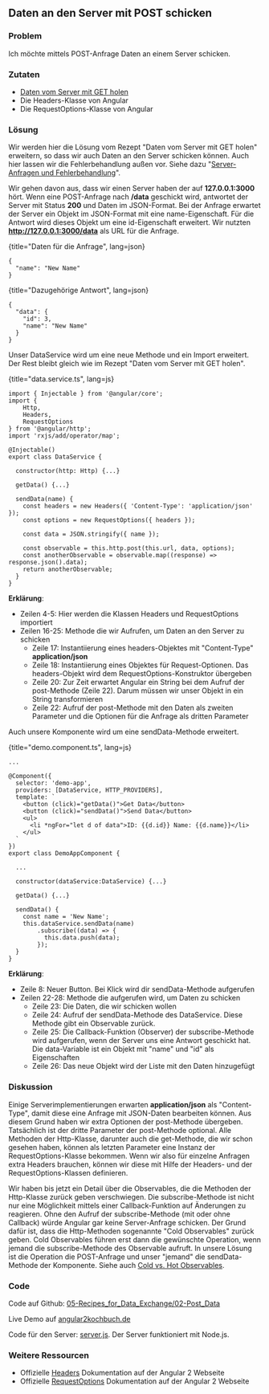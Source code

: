 ## Daten an den Server mit POST schicken

### Problem

Ich möchte mittels POST-Anfrage Daten an einem Server schicken.

### Zutaten
* [Daten vom Server mit GET holen](#c05-get-data)
* Die Headers-Klasse von Angular
* Die RequestOptions-Klasse von Angular

### Lösung

Wir werden hier die Lösung vom Rezept "Daten vom Server mit GET holen" erweitern, so dass wir auch Daten an den Server schicken können.
Auch hier lassen wir die Fehlerbehandlung außen vor.
Siehe dazu "[Server-Anfragen und Fehlerbehandlung](#c05-error-handling)".

Wir gehen davon aus, dass wir einen Server haben der auf __127.0.0.1:3000__ hört.
Wenn eine POST-Anfrage nach __/data__ geschickt wird, antwortet der Server mit Status __200__ und Daten im JSON-Format.
Bei der Anfrage erwartet der Server ein Objekt im JSON-Format mit eine name-Eigenschaft.
Für die Antwort wird dieses Objekt um eine id-Eigenschaft erweitert.
Wir nutzten __http://127.0.0.1:3000/data__ als URL für die Anfrage.

{title="Daten für die Anfrage", lang=json}
```
{
  "name": "New Name"
}
```

{title="Dazugehörige Antwort", lang=json}
```
{
  "data": {
    "id": 3,
    "name": "New Name"
  }
}
```

Unser DataService wird um eine neue Methode und ein Import erweitert.
Der Rest bleibt gleich wie im Rezept "Daten vom Server mit GET holen".

{title="data.service.ts", lang=js}
```
import { Injectable } from '@angular/core';
import {
    Http,
    Headers,
    RequestOptions
} from '@angular/http';
import 'rxjs/add/operator/map';

@Injectable()
export class DataService {

  constructor(http: Http) {...}

  getData() {...}

  sendData(name) {
    const headers = new Headers({ 'Content-Type': 'application/json' });
    const options = new RequestOptions({ headers });

    const data = JSON.stringify({ name });

    const observable = this.http.post(this.url, data, options);
    const anotherObservable = observable.map((response) => response.json().data);
    return anotherObservable;
  }
}
```

__Erklärung__:

* Zeilen 4-5: Hier werden die Klassen Headers und RequestOptions importiert
* Zeilen 16-25: Methode die wir Aufrufen, um Daten an den Server zu schicken
  * Zeile 17: Instantiierung eines headers-Objektes mit "Content-Type" __application/json__
  * Zeile 18: Instantiierung eines Objektes für Request-Optionen. Das headers-Objekt wird dem RequestOptions-Konstruktor übergeben
  * Zeile 20: Zur Zeit erwartet Angular ein String bei dem Aufruf der post-Methode (Zeile 22). Darum müssen wir unser Objekt in ein String transformieren
  * Zeile 22: Aufruf der post-Methode mit den Daten als zweiten Parameter und die Optionen für die Anfrage als dritten Parameter


Auch unsere Komponente wird um eine sendData-Methode erweitert.

{title="demo.component.ts", lang=js}
```
...

@Component({
  selector: 'demo-app',
  providers: [DataService, HTTP_PROVIDERS],
  template: `
    <button (click)="getData()">Get Data</button>
    <button (click)="sendData()">Send Data</button>
    <ul>
      <li *ngFor="let d of data">ID: {{d.id}} Name: {{d.name}}</li>
    </ul>
  `
})
export class DemoAppComponent {

  ...

  constructor(dataService:DataService) {...}

  getData() {...}

  sendData() {
    const name = 'New Name';
    this.dataService.sendData(name)
        .subscribe((data) => {
          this.data.push(data);
        });
  }
}
```

__Erklärung__:

* Zeile 8: Neuer Button. Bei Klick wird dir sendData-Methode aufgerufen
* Zeilen 22-28: Methode die aufgerufen wird, um Daten zu schicken
  * Zeile 23: Die Daten, die wir schicken wollen
  * Zeile 24: Aufruf der sendData-Methode des DataService. Diese Methode gibt ein Observable zurück.
  * Zeile 25: Die Callback-Funktion (Observer) der subscribe-Methode wird aufgerufen, wenn der Server uns eine Antwort geschickt hat. Die data-Variable ist ein Objekt mit "name" und "id" als Eigenschaften
  * Zeile 26: Das neue Objekt wird der Liste mit den Daten hinzugefügt

### Diskussion

Einige Serverimplementierungen erwarten __application/json__ als "Content-Type", damit diese eine Anfrage mit JSON-Daten bearbeiten können.
Aus diesem Grund haben wir extra Optionen der post-Methode übergeben.
Tatsächlich ist der dritte Parameter der post-Methode optional.
Alle Methoden der Http-Klasse, darunter auch die get-Methode, die wir schon gesehen haben, können als letzten Parameter eine Instanz der RequestOptions-Klasse bekommen.
Wenn wir also für einzelne Anfragen extra Headers brauchen, können wir diese mit Hilfe der Headers- und der RequestOptions-Klassen definieren.

Wir haben bis jetzt ein Detail über die Observables, die die Methoden der Http-Klasse zurück geben verschwiegen.
Die subscribe-Methode ist nicht nur eine Möglichkeit mittels einer Callback-Funktion auf Änderungen zu reagieren.
Ohne den Aufruf der subscribe-Methode (mit oder ohne Callback) würde Angular gar keine Server-Anfrage schicken.
Der Grund dafür ist, dass die Http-Methoden sogenannte "Cold Observables" zurück geben.
Cold Observables führen erst dann die gewünschte Operation, wenn jemand die subscribe-Methode des Observable aufruft.
In unsere Lösung ist die Operation die POST-Anfrage und unser "jemand" die sendData-Methode der Komponente.
Siehe auch [Cold vs. Hot Observables](https://github.com/Reactive-Extensions/RxJS/blob/master/doc/gettingstarted/creating.md#cold-vs-hot-observables).

### Code

Code auf Github: [05-Recipes\_for\_Data\_Exchange/02-Post\_Data](https://github.com/jsperts/angular2_kochbuch_code/tree/master/05-Recipes_for_Data_Exchange/02-Post_Data)

Live Demo auf [angular2kochbuch.de](http://angular2kochbuch.de/examples/code/05-Recipes_for_Data_Exchange/02-Post_Data)

Code für den Server: [server.js](https://github.com/jsperts/angular2_kochbuch_code/tree/master/05-Recipes_for_Data_Exchange/server.js). Der Server funktioniert mit Node.js.

### Weitere Ressourcen

* Offizielle [Headers](https://angular.io/docs/ts/latest/api/http/Headers-class.html) Dokumentation auf der Angular 2 Webseite
* Offizielle [RequestOptions](https://angular.io/docs/ts/latest/api/http/RequestOptions-class.html) Dokumentation auf der Angular 2 Webseite

